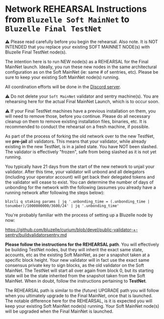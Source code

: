 # Network REHEARSAL Instructions from `Bluzelle Soft MainNet` to `Bluzelle Final TestNet`

:warning: Please read carefully before you begin the rehearsal. Also note. It is NOT INTENDED that you replace your existing SOFT MAINNET NODE(s) with Bluzelle Final TestNet node(s). 

The intention here is to run NEW node(s) as a REHEARSAL for the Final MainNet launch. Ideally, you run these new nodes in the same architectural configuration as on the Soft MainNet (ie: same # of sentries, etc). Please be sure to keep your existing Soft MainNet node(s) running.

All coordination efforts will be done in the [Discord server](https://discord.gg/KRhcKE6qS6).

:warning: Do not delete your `Soft MainNet` validator and sentry machine(s). You are rehearsing here for the actual Final MainNet Launch, which is to occur soon.

:warning: If your Final TestNet machines have a previous installation on them, you will need to remove those, before you continue. Please do all necessary cleanup on them to remove existing installation files, binaries, etc. It is recommended to conduct the rehearsal on a fresh machine, if possible. 

As part of the process of forking the old network over to the new TestNet, we **pre-jail** all validators. This means that your validator, while already existing in the new TestNet, is in a jailed state. You have NOT been slashed. The validator is effectively "frozen", safe from being slashed as it is not yet running. 
    
You typically have 21 days from the start of the new network to unjail your validator. After this time, your validator will unbond and all delegators (including your operator account) will get back their delegated tokens and the validator will cease to exist. You can determine the number of days of unbonding for the network with the following (assumes you already have a running network after following the steps below):
    
    blzcli q staking params | jq '.unbonding_time = (.unbonding_time | tonumber)/1000000000/3600/24' | jq '.unbonding_time'

You're probably familiar with the process of setting up a Bluzelle node by now:

https://github.com/bluzelle/curium/blob/devel/public-validator-+-sentry/buildvalidatorsentry.md

**Please follow the instructions for the REHEARSAL path**. You will effectively be building TestNet nodes, but they will inherit the exact same state, accounts, etc as the existing Soft MainNet, as per a snapshot taken at a specific block height. Your new validator will in fact use the exact same consensus private key to sign blocks, as the old validator on the Soft MainNet. The TestNet will start all over again from block 0, but its starting state will be the state inherited from the snapshot taken from the Soft MainNet. When in doubt, follow the instructions pertaining to **TestNet**.

The REHEARSAL path is similar to the (future) UPGRADE path you will follow when you ultimately upgrade to the Final MainNet, once that is launched. The notable difference here for the REHEARSAL, is it is expected you will keep your existing Soft MainNet node(s) running. Your Soft MainNet node(s) will be upgraded when the Final MainNet is launched. 
